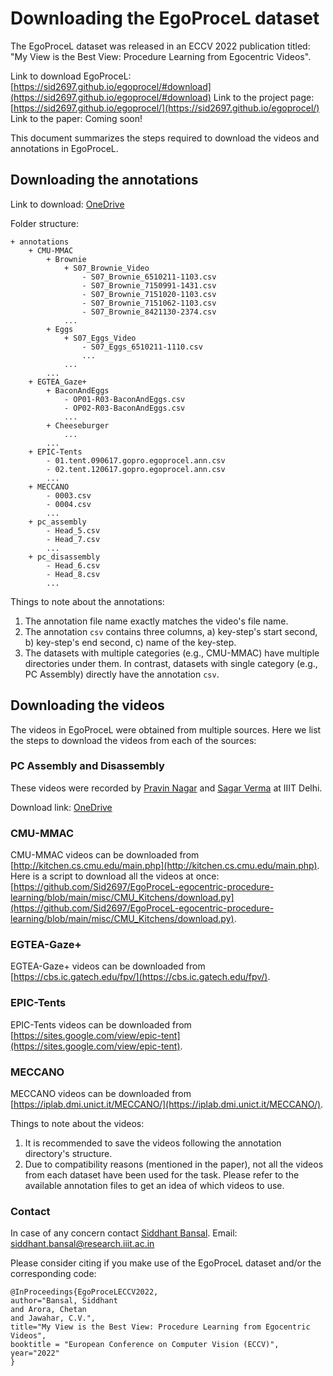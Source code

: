 # Downloading the EgoProceL dataset

The EgoProceL dataset was released in an ECCV 2022 publication titled: "My View is the Best View: Procedure Learning from Egocentric Videos".

Link to download EgoProceL: [https://sid2697.github.io/egoprocel/#download](https://sid2697.github.io/egoprocel/#download)
Link to the project page: [https://sid2697.github.io/egoprocel/](https://sid2697.github.io/egoprocel/)
Link to the paper: Coming soon!

This document summarizes the steps required to download the videos and annotations in EgoProceL.

## Downloading the annotations

Link to download: [OneDrive](https://iiitaphyd-my.sharepoint.com/:f:/g/personal/siddhant_bansal_research_iiit_ac_in/EgqvXb5syepDv1z-UAwsYEQBivEYauz8tuotty7eey32Ng?e=TNXpBE)

Folder structure:

```
+ annotations
    + CMU-MMAC
        + Brownie
            + S07_Brownie_Video
                - S07_Brownie_6510211-1103.csv
                - S07_Brownie_7150991-1431.csv
                - S07_Brownie_7151020-1103.csv
                - S07_Brownie_7151062-1103.csv
                - S07_Brownie_8421130-2374.csv
            ...
        + Eggs
            + S07_Eggs_Video
                - S07_Eggs_6510211-1110.csv
                ...
            ...
        ...
    + EGTEA_Gaze+
        + BaconAndEggs
            - OP01-R03-BaconAndEggs.csv
            - OP02-R03-BaconAndEggs.csv
            ...
        + Cheeseburger
            ...
        ...
    + EPIC-Tents
        - 01.tent.090617.gopro.egoprocel.ann.csv
        - 02.tent.120617.gopro.egoprocel.ann.csv
        ...
    + MECCANO
        - 0003.csv
        - 0004.csv
        ...
    + pc_assembly
        - Head_5.csv
        - Head_7.csv
        ...
    + pc_disassembly
        - Head_6.csv
        - Head_8.csv
        ...
```

Things to note about the annotations:
1. The annotation file name exactly matches the video's file name.
1. The annotation `csv` contains three columns, a) key-step's start second, b) key-step's end second, c) name of the key-step.
1. The datasets with multiple categories (e.g., CMU-MMAC) have multiple directories under them. In contrast, datasets with single category (e.g., PC Assembly) directly have the annotation `csv`.

## Downloading the videos

The videos in EgoProceL were obtained from multiple sources. Here we list the steps to download the videos from each of the sources:

### PC Assembly and Disassembly
These videos were recorded by [Pravin Nagar](https://scholar.google.com/citations?user=k4TZSPQAAAAJ&hl=en) and [Sagar Verma](https://sagarverma.github.io/) at IIIT Delhi.

Download link: [OneDrive](https://iiitaphyd-my.sharepoint.com/:f:/g/personal/siddhant_bansal_research_iiit_ac_in/Ev14SL5JYtJNpVUUAhDMgEABbPnTYpbDUzBYAhQToyHmVw?e=cQu5by)

### CMU-MMAC
CMU-MMAC videos can be downloaded from [http://kitchen.cs.cmu.edu/main.php](http://kitchen.cs.cmu.edu/main.php).
Here is a script to download all the videos at once: [https://github.com/Sid2697/EgoProceL-egocentric-procedure-learning/blob/main/misc/CMU_Kitchens/download.py](https://github.com/Sid2697/EgoProceL-egocentric-procedure-learning/blob/main/misc/CMU_Kitchens/download.py).

### EGTEA-Gaze+
EGTEA-Gaze+ videos can be downloaded from [https://cbs.ic.gatech.edu/fpv/](https://cbs.ic.gatech.edu/fpv/).

### EPIC-Tents
EPIC-Tents videos can be downloaded from [https://sites.google.com/view/epic-tent](https://sites.google.com/view/epic-tent).

### MECCANO
MECCANO videos can be downloaded from [https://iplab.dmi.unict.it/MECCANO/](https://iplab.dmi.unict.it/MECCANO/).

Things to note about the videos:
1. It is recommended to save the videos following the annotation directory's structure.
1. Due to compatibility reasons (mentioned in the paper), not all the videos from each dataset have been used for the task. Please refer to the available annotation files to get an idea of which videos to use.

### Contact

In case of any concern contact [Siddhant Bansal](https://sid2697.github.io).
Email: [siddhant.bansal@research.iiit.ac.in](mailto:siddhant.bansal@research.iiit.ac.in)

Please consider citing if you make use of the EgoProceL dataset and/or the corresponding code:

```
@InProceedings{EgoProceLECCV2022,
author="Bansal, Siddhant
and Arora, Chetan
and Jawahar, C.V.",
title="My View is the Best View: Procedure Learning from Egocentric Videos",
booktitle = "European Conference on Computer Vision (ECCV)",
year="2022"
}
```
